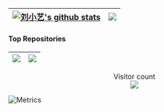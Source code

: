 | <a href="https://github.com/CoolboY61/github-readme-stats"><img align="center" src="https://github-readme-stats.vercel.app/api?username=CoolboY61&show_icons=true&include_all_commits=true&theme=buefy&hide_border=true" alt="刘小艺's github stats" /></a> | <a href="https://github.com/CoolboY61/github-readme-stats"><img align="center" src="https://github-readme-stats.vercel.app/api/top-langs/?username=CoolboY61&layout=compact&theme=buefy&hide_border=true" /></a> |
| ------------------------------------------------------------ | ------------------------------------------------------------ |

#### Top Repositories

| <a href="https://github.com/CoolboY61/Reliable-UDP"> <img align="center" src="https://github-readme-stats.vercel.app/api/pin/?username=CoolboY61&repo=Reliable-UDP&theme=buefy&hide_border=true"/></a> | <a href="https://github.com/CoolboY61/CoolboY61.github.io"> <img align="center" src="https://github-readme-stats.vercel.app/api/pin/?username=CoolboY61&repo=CoolboY61.github.io&theme=buefy&hide_border=true"/></a> |
| ------------------------------------------------------------ | ------------------------------------------------------------ |

<p align="center"> 
  Visitor count<br>
  <img src="https://profile-counter.glitch.me/CoolboY61/count.svg" style="" />
</p>

![Metrics](https://metrics.lecoq.io/CoolboY61?template=classic&config.timezone=Asia%2FShanghai)


